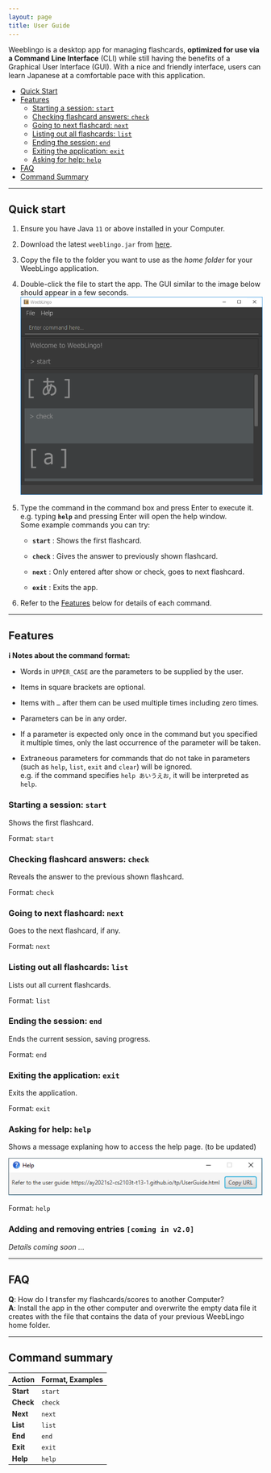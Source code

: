```yaml
---
layout: page
title: User Guide
---
```


Weeblingo is a desktop app for managing flashcards, **optimized for use via a Command Line Interface** (CLI) while still having the benefits of a Graphical User Interface (GUI). With a nice and friendly interface, users can learn Japanese at a comfortable pace with this application.

* [Quick Start](#quick-start)
* [Features](#features)
  * [Starting a session: `start`](#starting-a-session-start)
  * [Checking flashcard answers: `check`](#checking-flashcard-answers-check)
  * [Going to next flashcard: `next`](#going-to-next-flashcard-next)
  * [Listing out all flashcards: `list`](#listing-out-all-flashcards-list)
  * [Ending the session: `end`](#ending-the-session-end)
  * [Exiting the application: `exit`](#exiting-the-application-exit)
  * [Asking for help: `help`](#asking-for-help-help)
* [FAQ](#faq)
* [Command Summary](#command-summary)
--------------------------------------------------------------------------------------------------------------------

## Quick start

1. Ensure you have Java `11` or above installed in your Computer.

1. Download the latest `weeblingo.jar` from [here](https/linkhere-tbc).

1. Copy the file to the folder you want to use as the _home folder_ for your WeebLingo application.

1. Double-click the file to start the app. The GUI similar to the image below should appear in a few seconds. <br>
   ![Ui](images/Ui.png)

1. Type the command in the command box and press Enter to execute it. e.g. typing **`help`** and pressing Enter will open the help window.<br>
   Some example commands you can try:

   * **`start`** : Shows the first flashcard.

   * **`check`** : Gives the answer to previously shown flashcard.

   * **`next`** : Only entered after show or check, goes to next flashcard.

   * **`exit`** : Exits the app.

1. Refer to the [Features](#features) below for details of each command.

--------------------------------------------------------------------------------------------------------------------

## Features

<div markdown="block" class="alert alert-info">

**:information_source: Notes about the command format:**<br>

* Words in `UPPER_CASE` are the parameters to be supplied by the user.<br>

* Items in square brackets are optional.<br>

* Items with `…`​ after them can be used multiple times including zero times.<br>

* Parameters can be in any order.<br>

* If a parameter is expected only once in the command but you specified it multiple times, only the last occurrence of the parameter will be taken.<br>

* Extraneous parameters for commands that do not take in parameters (such as `help`, `list`, `exit` and `clear`) will be ignored.<br>
  e.g. if the command specifies `help あいうえお`, it will be interpreted as `help`.

</div>

### Starting a session: `start`

Shows the first flashcard.

Format: `start`

### Checking flashcard answers: `check`

Reveals the answer to the previous shown flashcard.

Format: `check`

### Going to next flashcard: `next`

Goes to the next flashcard, if any.

Format: `next`

### Listing out all flashcards: `list`

Lists out all current flashcards.

Format: `list`

### Ending the session: `end`

Ends the current session, saving progress.

Format: `end`

### Exiting the application: `exit`

Exits the application.

Format: `exit`

### Asking for help: `help`

Shows a message explaning how to access the help page. (to be updated)

![help message](images/helpMessage.png) 

Format: `help`

### Adding and removing entries `[coming in v2.0]`

_Details coming soon ..._

--------------------------------------------------------------------------------------------------------------------

## FAQ

**Q**: How do I transfer my flashcards/scores to another Computer?<br>
**A**: Install the app in the other computer and overwrite the empty data file it creates with the file that contains the data of your previous WeebLingo home folder.

--------------------------------------------------------------------------------------------------------------------

## Command summary

Action | Format, Examples
--------|------------------
**Start** | `start`
**Check** | `check`
**Next** | `next`
**List** | `list`
**End** | `end`
**Exit** | `exit`
**Help** | `help`
